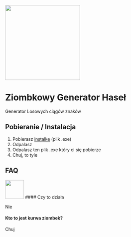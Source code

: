 
<img src="https://cdn.discordapp.com/attachments/1016613165359968277/1205565028527251526/cos.png?ex=65d8d4ed&is=65c65fed&hm=95a8857db00009cb24b52312fff57c6ceafbe67f31f99c59fc9c4479f56e23fb&" width="240"/> 

# Ziombkowy Generator Haseł

Generator Losowych ciągów znaków


## Pobieranie / Instalacja

1. Pobierasz [instalke](https://github.com/krawatPL/ZiombkowyGeneratorHase-/releases/tag/Instalka) (plik .exe)
2. Odpalasz
3. Odpalasz ten plik .exe który ci się pobierze
4. Chuj, to tyle
## FAQ
<img src="https://media.discordapp.net/attachments/1200941576130674828/1201160794960838666/IMG_20240119_100101.jpg?ex=65edb92a&is=65db442a&hm=09017af0db6adb92d5a7375334fbeae2d9c7edafb8ab6f870a05795d4b941d28&=&format=webp&width=420&height=559" width="60"/> 
#### Czy to działa

Nie

#### Kto to jest kurwa ziombek?

Chuj

